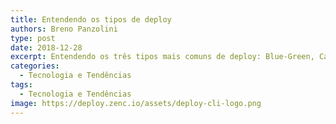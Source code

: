 ```yaml
---
title: Entendendo os tipos de deploy
authors: Breno Panzolini
type: post
date: 2018-12-28
excerpt: Entendendo os três tipos mais comuns de deploy: Blue-Green, Canary e Rolling.
categories:
  - Tecnologia e Tendências
tags:
  - Tecnologia e Tendências
image: https://deploy.zenc.io/assets/deploy-cli-logo.png
---
```

